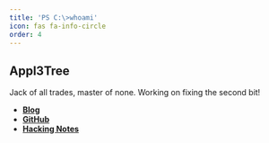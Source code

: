 ```yaml
---
title: 'PS C:\>whoami'
icon: fas fa-info-circle
order: 4
---
```


## Appl3Tree
Jack of all trades, master of none. Working on fixing the second bit!

* [**Blog**](https://appl3tree.github.io)
* [**GitHub**](https://github.com/appl3tree)
* [**Hacking Notes**](https://appl3tree.gitbook.io)
